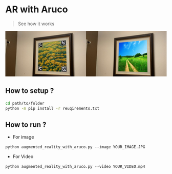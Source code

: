 # AR with Aruco
> See how it works

![image](test_ar_out_py.jpg)

## How to setup ?

```bash
cd path/to/folder
python -m pip install -r reuqirements.txt
```
## How to run ?
* For image
```
python augmented_reality_with_aruco.py --image YOUR_IMAGE.JPG
```
* For Video
```
python augmented_reality_with_aruco.py --video YOUR_VIDEO.mp4
```
